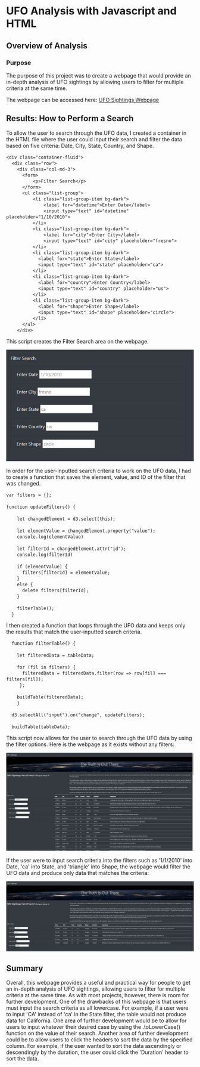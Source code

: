 # UFO Analysis with Javascript and HTML

## Overview of Analysis

### Purpose
The purpose of this project was to create a webpage that would provide an in-depth analysis of UFO sightings by allowing users to filter for multiple criteria at the same time.

The webpage can be accessed here: [UFO Sightings Webpage](https://mleggett25.github.io/UFOs/)

## Results: How to Perform a Search
To allow the user to search through the UFO data, I created a container in the HTML file where the user could input their search and filter the data based on five criteria: Date, City, State, Country, and Shape.

```
<div class="container-fluid">
  <div class="row">
    <div class="col-md-3">
      <form>
          <p>Filter Search</p>
      </form>
      <ul class="list-group">
          <li class="list-group-item bg-dark">
              <label for="datetime">Enter Date</label>
              <input type="text" id="datetime" placeholder="1/10/2010">
          </li>
          <li class="list-group-item bg-dark">
              <label for="city">Enter City</label>
              <input type="text" id="city" placeholder="fresno">
          </li>
          <li class="list-group-item bg-dark">
            <label for="state">Enter State</label>
            <input type="text" id="state" placeholder="ca">
          </li>
          <li class="list-group-item bg-dark">
            <label for="country">Enter Country</label>
            <input type="text" id="country" placeholder="us">
          </li>
          <li class="list-group-item bg-dark">
            <label for="shape">Enter Shape</label>
            <input type="text" id="shape" placeholder="circle">
          </li>
      </ul>
    </div>
 ```

This script creates the Filter Search area on the webpage.

![Filter Search Box](static/images/filters.PNG)

In order for the user-inputted search criteria to work on the UFO data, I had to create a function that saves the element, value, and ID of the filter that was changed.

```
var filters = {};

function updateFilters() {

    let changedElement = d3.select(this);
    
    let elementValue = changedElement.property("value");
    console.log(elementValue)

    let filterId = changedElement.attr("id");
    console.log(filterId)

    if (elementValue) {
      filters[filterId] = elementValue;
    }
    else {
      delete filters[filterId];
    }
  
    filterTable();
  }
```

I then created a function that loops through the UFO data and keeps only the results that match the user-inputted search criteria.

```
  function filterTable() {
  
    let filteredData = tableData;
  
    for (fil in filters) {
      filteredData = filteredData.filter(row => row[fil] === filters[fil]);
     };

    buildTable(filteredData);
    }

  d3.selectAll("input").on("change", updateFilters);
  
  buildTable(tableData);
```

This script now allows for the user to search through the UFO data by using the filter options. Here is the webpage as it exists without any filters:

![UFO Webpage No Filters](static/images/webpage_no_filters.PNG)

If the user were to input search criteria into the filters such as '1/1/2010' into Date, 'ca' into State, and 'triangle' into Shape, the webpage would filter the UFO data and produce only data that matches the criteria:

![UFO Webpage Filters](static/images/webpage_filters.PNG)

## Summary
Overall, this webpage provides a useful and practical way for people to get an in-depth analysis of UFO sightings, allowing users to filter for multiple criteria at the same time. As with most projects, however, there is room for further development. One of the drawbacks of this webpage is that users must input the search criteria as all lowercase. For example, if a user were to input 'CA' instead of 'ca' in the State filter, the table would not produce data for California. One area of further development would be to allow for users to input whatever their desired case by using the .toLowerCase() function on the value of their search. Another area of further development could be to allow users to click the headers to sort the data by the specified column. For example, if the user wanted to sort the data ascendingly or descendingly by the duration, the user could click the 'Duration' header to sort the data.
